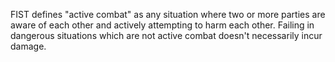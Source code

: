 FIST defines "active combat" as any situation where two or more parties are aware of each other and actively attempting to harm each other. Failing in dangerous situations which are not active combat doesn't necessarily incur damage.